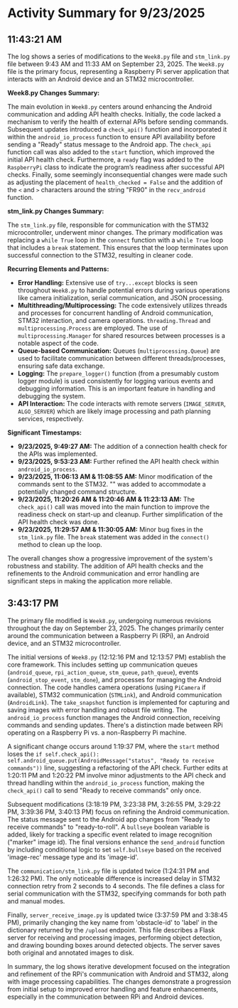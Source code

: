 # Activity Summary for 9/23/2025

## 11:43:21 AM
The log shows a series of modifications to the `Week8.py` file and `stm_link.py` file between 9:43 AM and 11:33 AM on September 23, 2025.  The `Week8.py` file is the primary focus, representing a Raspberry Pi server application that interacts with an Android device and an STM32 microcontroller.

**Week8.py Changes Summary:**

The main evolution in `Week8.py` centers around enhancing the Android communication and adding API health checks. Initially, the code lacked a mechanism to verify the health of external APIs before sending commands.  Subsequent updates introduced a `check_api()` function and incorporated it within the `android_io_process` function to ensure API availability before sending a "Ready" status message to the Android app. The `check_api` function call was also added to the `start` function, which improved the initial API health check.  Furthermore, a `ready` flag was added to the `RaspberryPi` class to indicate the program’s readiness after successful API checks.  Finally, some seemingly inconsequential changes were made such as adjusting the placement of `health_checked = False` and the addition of the `<` and `>` characters around the string "FR90" in the `recv_android` function.


**stm_link.py Changes Summary:**

The `stm_link.py` file, responsible for communication with the STM32 microcontroller, underwent minor changes. The primary modification was replacing a `while True` loop in the `connect` function with a `while True` loop that includes a `break` statement. This ensures that the loop terminates upon successful connection to the STM32, resulting in cleaner code.


**Recurring Elements and Patterns:**

* **Error Handling:** Extensive use of `try...except` blocks is seen throughout `Week8.py` to handle potential errors during various operations like camera initialization, serial communication, and JSON processing.
* **Multithreading/Multiprocessing:** The code extensively utilizes threads and processes for concurrent handling of Android communication, STM32 interaction, and camera operations.  `threading.Thread` and `multiprocessing.Process` are employed.  The use of  `multiprocessing.Manager` for shared resources between processes is a notable aspect of the code.
* **Queue-based Communication:**  Queues (`multiprocessing.Queue`) are used to facilitate communication between different threads/processes, ensuring safe data exchange.
* **Logging:**  The `prepare_logger()` function (from a presumably custom logger module) is used consistently for logging various events and debugging information.  This is an important feature in handling and debugging the system.
* **API Interaction:** The code interacts with remote servers (`IMAGE_SERVER`, `ALGO_SERVER`) which are likely image processing and path planning services, respectively.


**Significant Timestamps:**

* **9/23/2025, 9:49:27 AM:** The addition of a connection health check for the APIs was implemented.
* **9/23/2025, 9:53:23 AM:** Further refined the API health check within `android_io_process`.
* **9/23/2025, 11:06:13 AM & 11:08:55 AM:**  Minor modification of the commands sent to the STM32. "<FW10>" was added to accommodate a potentially changed command structure.
* **9/23/2025, 11:20:26 AM & 11:20:46 AM & 11:23:13 AM:**  The `check_api()` call was moved into the main function to improve the readiness check on start-up and cleanup.  Further simplification of the API health check was done.
* **9/23/2025, 11:29:57 AM & 11:30:05 AM:** Minor bug fixes in the `stm_link.py` file.  The `break` statement was added in the `connect()` method to clean up the loop.


The overall changes show a progressive improvement of the system's robustness and stability.  The addition of API health checks and the refinements to the Android communication and error handling are significant steps in making the application more reliable.


## 3:43:17 PM
The primary file modified is `Week8.py`, undergoing numerous revisions throughout the day on September 23, 2025.  The changes primarily center around the communication between a Raspberry Pi (RPi), an Android device, and an STM32 microcontroller.

The initial versions of `Week8.py` (12:12:16 PM and 12:13:57 PM) establish the core framework.  This includes setting up communication queues (`android_queue`, `rpi_action_queue`, `stm_queue`, `path_queue`), events (`android_stop_event`, `stm_done`), and processes for managing the Android connection.  The code handles camera operations (using `PiCamera` if available), STM32 communication (`STMLink`), and Android communication (`AndroidLink`). The `take_snapshot` function is implemented for capturing and saving images with error handling and robust file writing.  The `android_io_process` function manages the Android connection, receiving commands and sending updates.   There's a distinction made between RPi operating on a Raspberry Pi vs. a non-Raspberry Pi machine.

A significant change occurs around 1:19:37 PM, where the `start` method loses the `if self.check_api(): self.android_queue.put(AndroidMessage("status", "Ready to receive commands"))` line, suggesting a refactoring of the API check.  Further edits at 1:20:11 PM and 1:20:22 PM involve minor adjustments to the API check and thread handling within the `android_io_process` function, making the `check_api()` call to send "Ready to receive commands" only once.


Subsequent modifications (3:18:19 PM, 3:23:38 PM, 3:26:55 PM, 3:29:22 PM, 3:39:36 PM, 3:40:13 PM) focus on refining the Android communication.  The status message sent to the Android app changes from "Ready to receive commands" to "ready-to-roll".  A `bullseye` boolean variable is added, likely for tracking a specific event related to image recognition ("marker" image id). The final versions enhance the `send_android` function by including conditional logic to set `self.bullseye` based on the received 'image-rec' message type and its 'image-id'.

The `communication/stm_link.py` file is updated twice (1:24:31 PM and 1:26:32 PM).  The only noticeable difference is increased delay in STM32 connection retry from 2 seconds to 4 seconds. The file defines a class for serial communication with the STM32, specifying commands for both path and manual modes.

Finally, `server_receive_image.py` is updated twice (3:37:59 PM and 3:38:45 PM), primarily changing the key name from 'obstacle-id' to 'label' in the dictionary returned by the `/upload` endpoint. This file describes a Flask server for receiving and processing images, performing object detection, and drawing bounding boxes around detected objects.  The server saves both original and annotated images to disk.

In summary, the log shows iterative development focused on the integration and refinement of the RPi's communication with Android and STM32, along with image processing capabilities. The changes demonstrate a progression from initial setup to improved error handling and feature enhancements, especially in the communication between RPi and Android devices.
